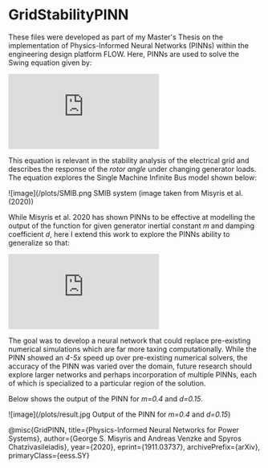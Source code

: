 # GridStabilityPINN

These files were developed as part of my Master's Thesis on the implementation of Physics-Informed Neural Networks (PINNs) within the engineering design platform FLOW. Here, PINNs are used to solve the Swing equation given by:

![equation](https://latex.codecogs.com/gif.latex?m%5CDdot%7B%5Cdelta%7D%20&plus;d%5CDot%7B%5Cdelta%7D%20&plus;%20B_%7B12%7DV_%7B1%7DV_%7B2%7D%20%5Csin%7B%5Cdelta%7D%20-%20P%20%3D%200)

This equation is relevant in the stability analysis of the electrical grid and describes the response of the *rotor angle* under changing generator loads. The equation explores the Single Machine Infinite Bus model shown below:

![image](/plots/SMIB.png SMIB system (image taken from Misyris et al. (2020))

While Misyris et al. 2020 has shown PINNs to be effective at modelling the output of the function for given generator inertial constant *m* and damping coefficient *d*, here I extend this work
to explore the PINNs ability to generalize so that:

![equation](https://latex.codecogs.com/gif.latex?NN%28t%2CP_%7B1%7D%2C%20m%2C%20d%29%20%5Capprox%20%5Cdelta%28t%2CP_%7B1%7D%2C%20m%2C%20d%29)

The goal was to develop a neural network that could replace pre-existing numerical simulations which are far more taxing computationally. While the PINN showed an *4-5x* speed up over pre-existing numerical solvers, the accuracy of the PINN was varied over the domain, future research should explore larger networks and perhaps incorporation of multiple 
PINNs, each of which is specialized to a particular region of the solution.

Below shows the output of the PINN for *m=0.4* and *d=0.15*. 

![image](/plots/result.jpg Output of the PINN for *m=0.4* and *d=0.15*)


@misc{GridPINN,
      title={Physics-Informed Neural Networks for Power Systems}, 
      author={George S. Misyris and Andreas Venzke and Spyros Chatzivasileiadis},
      year={2020},
      eprint={1911.03737},
      archivePrefix={arXiv},
      primaryClass={eess.SY}
